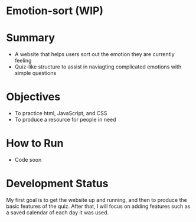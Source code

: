 # Emotion-sort (WIP)

# Summary
- A website that helps users sort out the emotion they are currently feeling
- Quiz-like structure to assist in naviagting complicated emotions with simple questions

# Objectives
- To practice html, JavaScript, and CSS
- To produce a resource for people in need

# How to Run
- Code soon

# Development Status
My first goal is to get the website up and running, and then to produce the basic features of the quiz. After that, I will focus on adding features such as a saved calendar of each day it was used.
